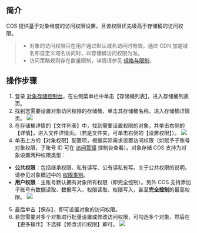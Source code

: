 ## 简介
COS 提供基于对象维度的访问权限设置，且该权限优先级高于存储桶的访问权限。

>
>- 对象的访问权限只在用户通过默认域名访问时有效。通过 CDN 加速域名和自定义域名访问时，以存储桶访问权限为准。
>- 访问策略规则存在数量限制，详情请参见 [规格与限制](https://intl.cloud.tencent.com/document/product/436/14518)。

## 操作步骤




1. 登录 [对象存储控制台](https://console.cloud.tencent.com/cos5)，在左侧菜单栏中单击【存储桶列表】，进入存储桶列表页。
2. 找到您需要设置对象访问权限的存储桶，单击其存储桶名称，进入存储桶详情页。
![](https://main.qcloudimg.com/raw/156823c7ad23708feb85f5d682c61d50.png)
3. 在存储桶详情的【文件列表】中，找到需要设置权限的对象，并单击右侧的【详情】，进入文件详情页。（若是文件夹，可单击右侧的【设置权限】）。
![](https://main.qcloudimg.com/raw/6065855393a30c809d60b4d0027628a6.png)
4. 单击上方的【对象权限】配置项，根据实际需求设置访问权限（如赋予子账号对象权限，子账号 ID 可在 [访问管理](https://console.cloud.tencent.com/cam) 控制台查看）。对象存储 COS 支持为对象设置两种权限类型：
 - **公共权限**：包括继承权限、私有读写、公有读私有写。关于公共权限的说明，请参见对象概述中的 [权限类别](https://intl.cloud.tencent.com/document/product/436/13324)。
 - **用户权限**：主账号默认拥有对象所有权限（即完全控制）。另外 COS 支持添加子账号有数据读取、数据写入、权限读取、权限写入，甚至**完全控制**的最高权限。
![](https://main.qcloudimg.com/raw/c9565ab1d2378ce672a301843bf3b072.png)
5. 最后单击【保存】，即可设置对象的访问权限。
6. 若您需要对多个对象进行批量设置或修改访问权限，可勾选多个对象，然后在【更多操作】下选择【修改访问权限】即可。
![](https://main.qcloudimg.com/raw/780dc4cdcc7e72d1fcb323dc7c14272c.png)

